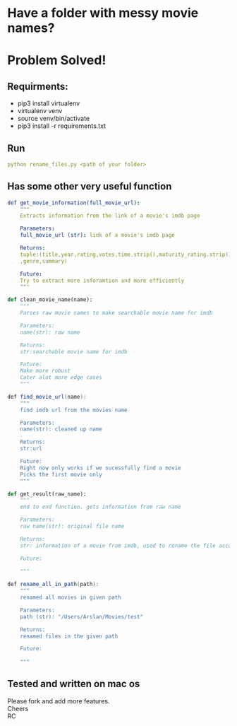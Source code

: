 # Have a folder with messy movie names?
# Problem Solved!

## Requirments:
 - pip3 install virtualenv
 - virtualenv venv
 - source venv/bin/activate
 - pip3 install -r requirements.txt

## Run
```yml
python rename_files.py <path of your folder>
```

## Has some other very useful function 

```yml
def get_movie_information(full_movie_url):
    """
    Extracts information from the link of a movie's imdb page

    Parameters:
    full_movie_url (str): link of a movie's imdb page

    Returns:
    tuple:(title,year,rating,votes,time.strip(),maturity_rating.strip()
    ,genre,summary)

    Future:
    Try to extract more inforamtion and more efficiently
    """

``` 
```python
def clean_movie_name(name):
    """
    Parses raw movie names to make searchable movie name for imdb

    Parameters:
    name(str): raw name

    Returns:
    str:searchable movie name for imdb

    Future:
    Make more robust 
    Cater alot more edge cases
    """
``` 
```java
def find_movie_url(name):
    """
    find imdb url from the movies name

    Parameters:
    name(str): cleaned up name

    Returns:
    str:url

    Future:
    Right now only works if we sucessfully find a movie
    Picks the first movie only
    """
``` 
```python
def get_result(raw_name):
    """
    end to end function. gets information from raw name

    Parameters:
    raw name(str): original file name

    Returns:
    str: information of a movie from imdb, used to rename the file accordingly 

    Future:
    
    """
``` 
```java
def rename_all_in_path(path):
    """
    renamed all movies in given path

    Parameters:
    path (str): "/Users/Arslan/Movies/test" 

    Returns:
    renamed files in the given path

    Future:
    
    """
``` 

## Tested and written on mac os

Please fork and add more features.\
Cheers\
RC